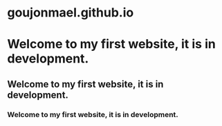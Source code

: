 # goujonmael.github.io
<h1>Welcome to my first website, it is in development.</h1>
<h2>Welcome to my first website, it is in development.</h1>
<h3>Welcome to my first website, it is in development.</h1>
